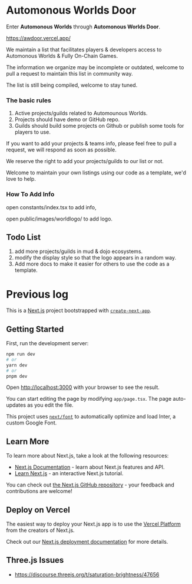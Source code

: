 # Automonous Worlds Door

Enter **Automonous Worlds** through **Automonous Worlds Door**.

https://awdoor.vercel.app/



We maintain a list that facilitates players & developers access to Automonous Worlds  & Fully On-Chain Games.



The information we organize may be incomplete or outdated, welcome to pull a request to maintain this list in community way.



The list is still being compiled, welcome to stay tuned.



### The basic rules

1. Active projects/guilds related to Automounous Worlds.
2. Projects should have demo or GitHub repo.
3. Guilds should build some projects on Github or publish some tools for players to use.



If you want to add your projects & teams info, please feel free to pull a request, we will respond as soon as possible. 

We reserve the right to add your projects/guilds to our list or not.

 Welcome to maintain your own listings using our code as a template, we'd love to help.



### How To Add Info 

open constants/index.tsx to add info,

open public/images/worldlogo/ to add logo.



## Todo List

1. add more projects/guilds in mud & dojo ecosystems.
2. modify the display style so that the logo appears in a random way.
3. Add more docs  to make it easier for others to use the code as a template.



# Previous log

This is a [Next.js](https://nextjs.org/) project bootstrapped with [`create-next-app`](https://github.com/vercel/next.js/tree/canary/packages/create-next-app).

## Getting Started

First, run the development server:

```bash
npm run dev
# or
yarn dev
# or
pnpm dev
```

Open [http://localhost:3000](http://localhost:3000) with your browser to see the result.

You can start editing the page by modifying `app/page.tsx`. The page auto-updates as you edit the file.

This project uses [`next/font`](https://nextjs.org/docs/basic-features/font-optimization) to automatically optimize and load Inter, a custom Google Font.

## Learn More

To learn more about Next.js, take a look at the following resources:

- [Next.js Documentation](https://nextjs.org/docs) - learn about Next.js features and API.
- [Learn Next.js](https://nextjs.org/learn) - an interactive Next.js tutorial.

You can check out [the Next.js GitHub repository](https://github.com/vercel/next.js/) - your feedback and contributions are welcome!

## Deploy on Vercel

The easiest way to deploy your Next.js app is to use the [Vercel Platform](https://vercel.com/new?utm_medium=default-template&filter=next.js&utm_source=create-next-app&utm_campaign=create-next-app-readme) from the creators of Next.js.

Check out our [Next.js deployment documentation](https://nextjs.org/docs/deployment) for more details.

## Three.js Issues

- https://discourse.threejs.org/t/saturation-brightness/47656
